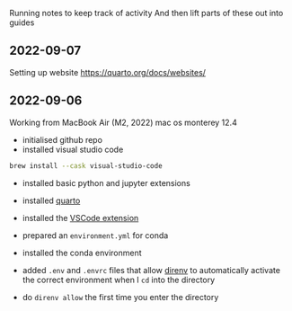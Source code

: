 Running notes to keep track of activity
And then lift parts of these out into guides


## 2022-09-07

Setting up website
https://quarto.org/docs/websites/



## 2022-09-06

Working from MacBook Air (M2, 2022) 
mac os monterey 12.4

- initialised github repo
- installed visual studio code

```sh
brew install --cask visual-studio-code
```

- installed basic python and jupyter extensions
- installed [quarto](https://quarto.org/docs/get-started/)
- installed the [VSCode extension](https://quarto.org/docs/get-started/hello/vscode.html) 

- prepared an `environment.yml` for conda
- installed the conda environment
- added `.env` and `.envrc` files that allow [direnv](https://direnv.net) to automatically activate the correct environment when I `cd` into the directory
- do `direnv allow` the first time you enter the directory